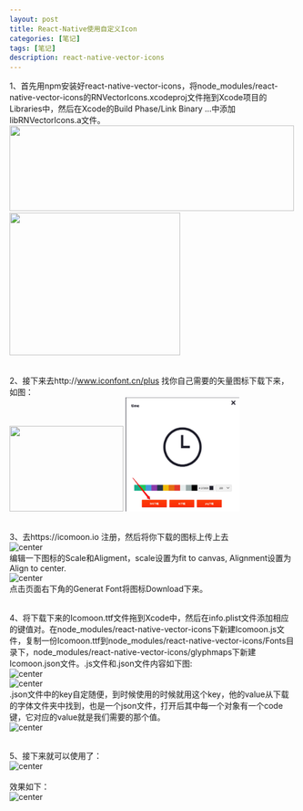 ```yaml
---
layout: post
title: React-Native使用自定义Icon
categories: [笔记]
tags: [笔记]
description: react-native-vector-icons
---
```


1、首先用npm安装好react-native-vector-icons，将node_modules/react-native-vector-icons的RNVectorIcons.xcodeproj文件拖到Xcode项目的Libraries中，然后在Xcode的Build Phase/Link Binary ...中添加libRNVectorIcons.a文件。<br/>
<img src="http://maximuum.com/assets/images/8.jpeg"     width="500" height="150"><br/>
<img src="http://maximuum.com/assets/images/9.jpeg"     width="300" height="250"><br/><br/>

2、接下来去http://www.iconfont.cn/plus 找你自己需要的矢量图标下载下来，如图：<br/>
<img src="http://maximuum.com/assets/images/10.jpeg" width="200" height="150">  <img src="./../assets/images/11.jpeg" width="200" height="200"><br/><br/>

3、去https://icomoon.io 注册，然后将你下载的图标上传上去<br/>
<img src="http://maximuum.com/assets/images/12.jpeg" width="200" height="150"  alt="center"><br/>
编辑一下图标的Scale和Aligment，scale设置为fit to canvas, Alignment设置为Align to center.<br/>
<img src="http://maximuum.com/assets/images/13.jpeg" width="250" height="150"  alt="center"><br/>
点击页面右下角的Generat Font将图标Download下来。<br/><br/>

4、将下载下来的Icomoon.ttf文件拖到Xcode中，然后在info.plist文件添加相应的键值对。在node_modules/react-native-vector-icons下新建Icomoon.js文件，复制一份Icomoon.ttf到node_modules/react-native-vector-icons/Fonts目录下，node_modules/react-native-vector-icons/glyphmaps下新建Icomoon.json文件。.js文件和.json文件内容如下图:<br/>
<img src="http://maximuum.com/assets/images/14.jpeg" width="450" height="210" alt="center"><br/>
<img src="http://maximuum.com/assets/images/15.jpeg" width="450" height="210" alt="center"><br/>
.json文件中的key自定随便，到时候使用的时候就用这个key，他的value从下载的字体文件夹中找到，也是一个json文件，打开后其中每一个对象有一个code键，它对应的value就是我们需要的那个值。<br/>
<img src="http://maximuum.com/assets/images/16.jpeg" width="300" height="200" alt="center"><br/><br/>

5、接下来就可以使用了：<br/>
<img src="http://maximuum.com/assets/images/17.jpeg" width="800" height="500" alt="center"><br/><br/>
效果如下：<br/>
<img src="http://maximuum.com/assets/images/18.png" width="375" height="667" alt="center"><br/><br/>
